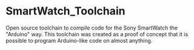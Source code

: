 SmartWatch_Toolchain
====================

Open source toolchain to compile code for the Sony SmartWatch the "Arduino" way. This toolchain was created as a proof of concept that it is possible to program Arduino-like code on almost anything. 
